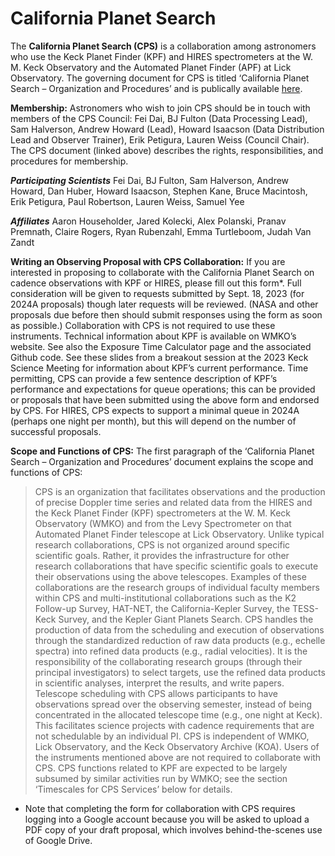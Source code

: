 # California Planet Search

The **California Planet Search (CPS)** is a collaboration among astronomers who use the Keck Planet Finder (KPF) and HIRES spectrometers at the W. M. Keck Observatory and the Automated Planet Finder (APF) at Lick Observatory.  The governing document for CPS is titled ‘California Planet Search – Organization and Procedures’ and is publically available [here](pdf/CPS-Organization-and-Procedures.pdf).

**Membership:** Astronomers who wish to join CPS should be in touch with members of the CPS Council: Fei Dai, BJ Fulton (Data Processing Lead), Sam Halverson, Andrew Howard (Lead), Howard Isaacson (Data Distribution Lead and Observer Trainer), Erik Petigura, Lauren Weiss (Council Chair).  The CPS document (linked above) describes the rights, responsibilities, and procedures for membership.

***Participating Scientists***
Fei Dai, BJ Fulton, Sam Halverson, Andrew Howard, Dan Huber, Howard Isaacson, Stephen Kane, Bruce Macintosh, Erik Petigura, Paul Robertson, Lauren Weiss, Samuel Yee

***Affiliates***
Aaron Householder, Jared Kolecki, Alex Polanski, Pranav Premnath, Claire Rogers, Ryan Rubenzahl, Emma Turtleboom, Judah Van Zandt

**Writing an Observing Proposal with CPS Collaboration:** If you are interested in proposing to collaborate with the California Planet Search on cadence observations with KPF or HIRES, please fill out this form*. Full consideration will be given to requests submitted by Sept. 18, 2023 (for 2024A proposals) though later requests will be reviewed.  (NASA and other proposals due before then should submit responses using the form as soon as possible.)  Collaboration with CPS is not required to use these instruments.  Technical information about KPF is available on WMKO’s website. See also the Exposure Time Calculator page and the associated Github code.  See these slides from a breakout session at the 2023 Keck Science Meeting for information about KPF’s current performance.  Time permitting, CPS can provide a few sentence description of KPF’s performance and expectations for queue operations; this can be provided or proposals that have been submitted using the above form and endorsed by CPS.  For HIRES, CPS expects to support a minimal queue in 2024A (perhaps one night per month), but this will depend on the number of successful proposals.

**Scope and Functions of CPS:** The first paragraph of the ‘California Planet Search – Organization and Procedures’ document explains the scope and functions of CPS:

> CPS is an organization that facilitates observations and the production of precise Doppler time series and related data from the HIRES and the Keck Planet Finder (KPF) spectrometers at the W. M. Keck Observatory (WMKO) and from the Levy Spectrometer on that Automated Planet Finder telescope at Lick Observatory. Unlike typical research collaborations, CPS is not organized around specific scientific goals. Rather, it provides the infrastructure for other research collaborations that have specific scientific goals to execute their observations using the above telescopes. Examples of these collaborations are the research groups of individual faculty members within CPS and multi-institutional collaborations such as the K2 Follow-up Survey, HAT-NET, the California-Kepler Survey, the TESS-Keck Survey, and the Kepler Giant Planets Search. CPS handles the production of data from the scheduling and execution of observations through the standardized reduction of raw data products (e.g., echelle spectra) into refined data products (e.g., radial velocities). It is the responsibility of the collaborating research groups (through their principal investigators) to select targets, use the refined data products in scientific analyses, interpret the results, and write papers. Telescope scheduling with CPS allows participants to have observations spread over the observing semester, instead of being concentrated in the allocated telescope time (e.g., one night at Keck). This facilitates science projects with cadence requirements that are not schedulable by an individual PI. CPS is independent of WMKO, Lick Observatory, and the Keck Observatory Archive (KOA). Users of the instruments mentioned above are not required to collaborate with CPS. CPS functions related to KPF are expected to be largely subsumed by similar activities run by WMKO; see the section ‘Timescales for CPS Services’ below for details.

* Note that completing the form for collaboration with CPS requires logging into a Google account because you will be asked to upload a PDF copy of your draft proposal, which involves behind-the-scenes use of Google Drive.

